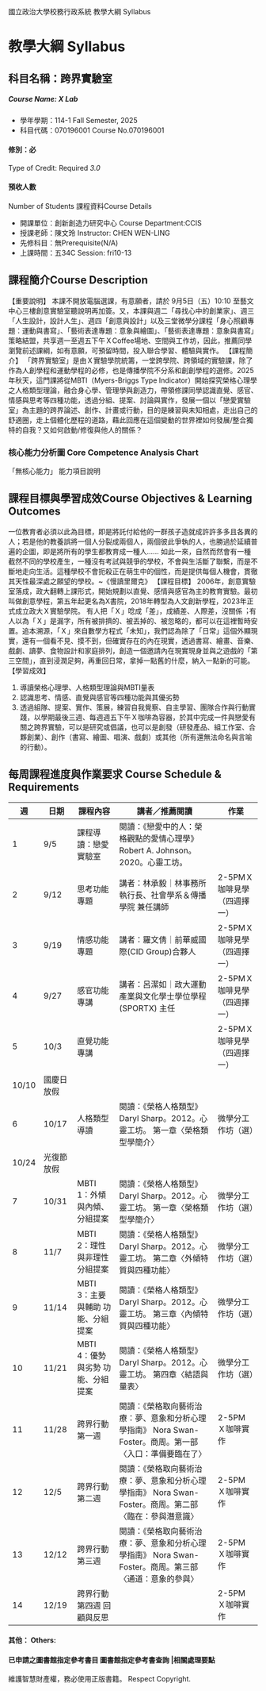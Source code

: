 國立政治大學校務行政系統 教學大綱 Syllabus
# 教學大綱 Syllabus
##  科目名稱：跨界實驗室
#####  Course Name: X Lab
  * 學年學期：114-1 Fall Semester, 2025 
  * 科目代碼：070196001 Course No.070196001
#### 修別：必
Type of Credit: Required 
_3.0_
#### 預收人數
Number of Students
課程資料Course Details
  * 開課單位：創新創造力研究中心 Course Department:CCIS 
  * 授課老師：陳文玲 Instructor: CHEN WEN-LING 
  * 先修科目：無Prerequisite(N/A)
  * 上課時間：五34C Session: fri10-13 
##  課程簡介Course Description
【重要說明】
本課不開放電腦選課，有意願者，請於 9月5日（五）10:10 至藝文中心三樓創意實驗室聽說明再加簽。又，本課與週二「尋找心中的創業家」、週三「人生設計，設計人生」、週四「創意與設計」以及三堂微學分課程「身心照顧專題：運動與書寫」、「藝術表達專題：意象與繪圖」、「藝術表達專題：意象與書寫」策略結盟，共享週一至週五下午ＸCoffee場地、空間與工作坊，因此，推薦同學瀏覽前述課綱，如有意願，可預留時間，投入聯合學習、體驗與實作。
【課程簡介】
「跨界實驗室」是由Ｘ實驗學院統籌，一堂跨學院、跨領域的實驗課，除了作為⼈創學程和運動學程的必修，也是傳播學院不分系和創創學程的選修。2025年秋天，這門課將從MBTI（Myers-Briggs Type Indicator）開始探究榮格心理學之人格類型理論，融合身心學、管理學與創造力，帶領修課同學認識直覺、感官、情感與思考等四種功能，透過分組、提案、討論與實作，發展一個以「戀愛實驗室」為主題的跨界論述、創作、計畫或行動，目的是練習與未知相處，走出自己的舒適圈，走上個體化歷程的道路，藉此回應在這個變動的世界裡如何發展/整合獨特的自我？又如何啟動/修復與他人的關係？
###  核心能力分析圖 Core Competence Analysis Chart
「無核心能力」 
能力項目說明
##  課程目標與學習成效Course Objectives & Learning Outcomes 
一位教育者必須以此為目標，即是將託付給他的一群孩子造就成許許多多且各異的人；若是他的教養誤將一個人分裂成兩個人，兩個彼此爭執的人，也勝過於延續普遍的企圖，即是將所有的學生都教育成一種人...... 如此一來，自然而然會有一種截然不同的學校產生，一種沒有考試與競爭的學校，不會與生活斷了聯繫，而是不斷地走向生活。這種學校不會扼殺正在萌生中的個性，而是提供每個人機會，貫徹其天性最深處之願望的學校。~《慢讀里爾克》
【課程目標】
2006年，創意實驗室落成，政⼤翻轉上課形式，開始規劃以直覺、感情與感官為主的教育實驗。最初叫做創意學程，第五年起更名為X書院，2018年轉型為⼈⽂創新學程，2023年正式成立政大Ｘ實驗學院。
有⼈把「Ｘ」唸成「差」，成績差、⼈際差，沒關係︔有⼈以為「Ｘ」是漏字，所有被排擠的、被丟掉的、被忽略的，都可以在這裡暫時安置。追本溯源，「Ｘ」來⾃數學⽅程式「未知」，我們認為除了「⽇常」這個外顯現實，還有一個看不⾒、摸不到，但確實存在的內在現實，透過書寫、繪畫、⾳樂、戲劇、讀夢、食物設計和家庭排列，創造一個邀請內在現實現身並與之遊戲的「第三空間」，直到浸潤足夠，再重回日常，拿掉⼀點舊的什麼，納入⼀點新的可能。
【學習成效】
  1. 導讀榮格心理學、人格類型理論與MBTI量表
  2. 認識思考、情感、直覺與感官等四種功能與其優劣勢
  3. 透過組隊、提案、實作、策展，練習⾃我覺察、⾃主學習、團隊合作與行動實踐，以學期最後三週、每週週五下午Ｘ咖啡為容器，於其中完成一件與戀愛有關之跨界實驗，可以是研究或倡議，也可以是創發（研發產品、組⼯作室、合夥創業）、創作（書寫、繪圖、唱演、戲劇）或其他（所有還無法命名與⾔喻的⾏動）。
##  每周課程進度與作業要求 Course Schedule & Requirements
週 |  日期 |  課程內容 |  講者／推薦閱讀 |  作業  
---|---|---|---|---  
1 |  9/5 |  課程導讀：戀愛實驗室 |  閱讀：《戀愛中的人：榮格觀點的愛情心理學》 Robert A. Johnson。2020。心靈工坊。 |   
2 |  9/12 |  思考功能專題 |  講者：林承毅｜林事務所執行長、社會學系＆傳播學院 兼任講師 |  2-5PMＸ咖啡見學（四週擇一）  
3 |  9/19 |  情感功能專題 |  講者：羅文倩｜前華威國際(CID Group)合夥人 |  2-5PMＸ咖啡見學（四週擇一）  
4 |  9/27 |  感官功能專講 |  講者：呂潔如｜政大運動產業與文化學士學位學程(SPORTX)  主任 |  2-5PMＸ咖啡見學（四週擇一）  
5 |  10/3 |  直覺功能專講 |  |  2-5PMＸ咖啡見學（四週擇一）  
|  10/10 |  國慶日放假 |  |   
6 |  10/17 |  人格類型導讀 |  閱讀：《榮格人格類型》 Daryl Sharp。2012。心靈工坊。 第一章〈榮格類型學簡介〉 |  微學分工作坊（選）  
|  10/24 |  光復節放假 |  |   
7 |  10/31 |  MBTI 1：外傾與內傾、 分組提案 |  閱讀：《榮格人格類型》 Daryl Sharp。2012。心靈工坊。 第一章〈榮格類型學簡介〉 |  微學分工作坊（選）  
8 |  11/7 |  MBTI 2：理性與非理性  分組提案 |  閱讀：《榮格人格類型》 Daryl Sharp。2012。心靈工坊。 第二章〈外傾特質與四種功能〉 |  微學分工作坊（選）  
9 |  11/14 |  MBTI 3：主要與輔助 功能、分組提案 |  閱讀：《榮格人格類型》 Daryl Sharp。2012。心靈工坊。 第三章〈內傾特質與四種功能〉 |  微學分工作坊（選）  
10 |  11/21 |  MBTI 4：優勢與劣勢  功能、分組提案 |  閱讀：《榮格人格類型》 Daryl Sharp。2012。心靈工坊。 第四章〈結語與量表〉 |  微學分工作坊（選）  
11 |  11/28 |  跨界行動第一週 |  閱讀：《榮格取向藝術治療：夢、意象和分析心理學指南》 Nora Swan-Foster。商周。第一部〈入口：準備要臨在了〉 |  2-5PM Ｘ咖啡實作  
12 |  12/5 |  跨界行動第二週 |  閱讀：《榮格取向藝術治療：夢、意象和分析心理學指南》 Nora Swan-Foster。商周。第二部〈臨在：參與潛意識〉 |  2-5PM Ｘ咖啡實作  
13 |  12/12 |  跨界行動第三週 |  閱讀：《榮格取向藝術治療：夢、意象和分析心理學指南》 Nora Swan-Foster。商周。第三部〈通道：意象的參與〉 |  2-5PM Ｘ咖啡實作  
14 |  12/19 |  跨界行動第四週 回顧與反思 |  |  2-5PM Ｘ咖啡實作  
####  其他： Others:
####  已申請之圖書館指定參考書目  圖書館指定參考書查詢 |相關處理要點
維護智慧財產權，務必使用正版書籍。 Respect Copyright.